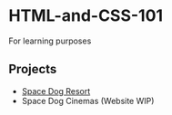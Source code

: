 # HTML-and-CSS-101
For learning purposes

## Projects
- [Space Dog Resort](https://oneitheus.github.io)
- Space Dog Cinemas (Website WIP)
